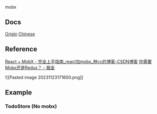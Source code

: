 mobx
## Docs
[Origin](https://mobx.js.org/README.html)
[Chinese](https://cn.mobx.js.org/)

## Reference
[React + MobX - 完全上手指南\_react加mobx\_林cc的博客-CSDN博客](https://blog.csdn.net/weixin_46803507/article/details/116938570)
[你需要Mobx还是Redux？ - 掘金](https://juejin.cn/post/6844903562095362056#heading-3)

![[Pasted image 20231123171600.png]]

## Example
### TodoStore (No mobx)
